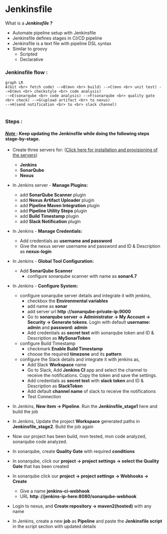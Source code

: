 # Jenkinsfile
What is a ***Jenkinsfile ?***  
- Automate pipeline setup with Jenkinsfile
- Jenkinsfile defines stages in CI/CD pipeline
- Jenkinsfile is a text file with pipeline DSL syntax
- Similar to groovy
  - Scripted
  - Declarative

### Jenkinsfile flow :
```mermaid
graph LR
A(Git <br> fetch code) -->B(mvn <br> build) -->C(mvn <br> unit test) -->D(mvn <br> checkstyle <br> code analysis)
-->E(sonarqube <br> code analysis) -->F(sonarqube <br> quality gate <br> check) -->G(upload artifact <br> to nexus)
-->H(send notification <br> to <br> slack channel)
   
```
### Steps :
#### <ins> *Note* </ins>  : Keep updating the Jenkinsfile while doing the following steps stage-by-stage.
- Create three servers for: ([Click here for installation and provisioning of the servers](https://github.com/yogeshgunasekaran/Automated-Provisioning-Project-2))
    - **Jenkins**
    - **SonarQube**
    - **Nexus**
    
- In Jenkins server - **Manage Plugins:**
  - add **SonarQube Scanner** plugin
  - add **Nexus Artifact Uploader** plugin
  - add **Pipeline Maven Integration** plugin
  - add **Pipeline Utility Steps** plugin
  - add **Build Timestamp** plugin
  - add **Slack Notification** plugin
  
- In Jenkins - **Manage Credentials:**
  - Add credentials as **username and password**
  - Give the nexus server username and password and ID & Description as **nexus-login**
  
- In Jenkins - **Global Tool Configuration:**
  - Add **SonarQube Scanner**
    - configure sonarqube scanner with name as **sonar4.7**
    
- In Jenkins - **Configure System:** <br>
  - configure sonarqube server details and integrate it with jenkins,
    - checkbox the **Environmental variables**
    - add name as **sonar**
    - add server url **http ://sonarqube-private-ip:9000**
    - Go to **sonarqube server &rarr; Administrator &rarr; My Account &rarr; Security &rarr; Generate tokens**. Login with default **username: admin** and **password: admin**
    - Add credentials as **secret text** with sonarqube token and ID & Description as **MySonarToken**
  - configure Build Timestamp
    - checkmark **Enable Build Timestamp**
    - choose the required **timezone** and its **pattern** 
  - configure the Slack details and integrate it with jenkins as,
    -  Add Slack **Workspace** name
    -  Go to Slack, Add **Jenkins CI** app and select the channel to receive the notifications. Copy the token and save the settings.
    -  Add credentials as **secret text** with **slack token** and ID & Description as **SlackToken**
    -  Add default **channel name** of slack to receive the notifications
    -  Test Connection
    
- In Jenkins, **New item &rarr; Pipeline**. Run the **Jenkinsfile_stage1** here and build the job    
- In Jenkins, Update the project **Workspace** generated paths in **Jenkinsfile_stage2**. Build the job again 
- Now our project has been build, mvn tested, mvn code analyzed, sonarqube code analyzed.   
- In sonarqube, create **Quality Gate** with required **conditions**  
- In sonarqube, click our **project &rarr; project settings &rarr; select the Quality Gate** that has been created
- In sonarqube click our **project &rarr; project settings &rarr; Webhooks &rarr; Create**
    - Give a name **jenkins-ci-webhook**
    - URL **http ://jenkins-ip-here:8080/sonarqube-webhook**
    
- Login to nexus, and **Create repository &rarr; maven2(hosted)** with any name

- In Jenkins, create a new **job** as **Pipeline** and paste the **Jenkinsfile script** in the script section with updated details

